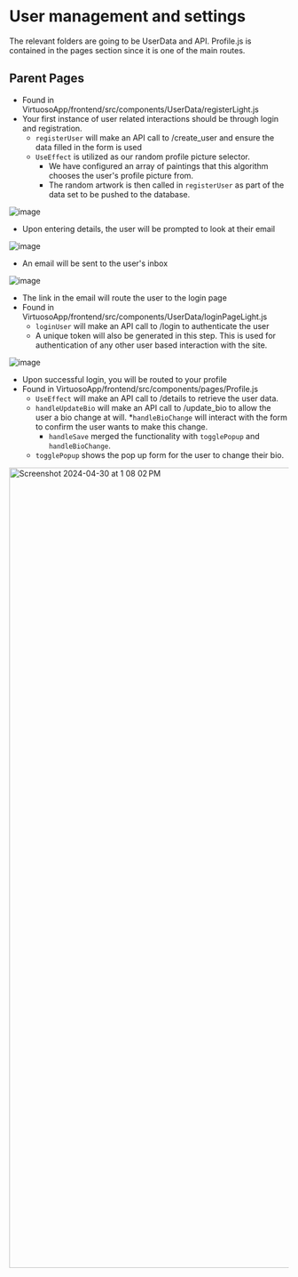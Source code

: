 # User management and settings

The relevant folders are going to be UserData and API. Profile.js is contained in the pages section since it is one of the main routes.

## Parent Pages

* Found in VirtuosoApp/frontend/src/components/UserData/registerLight.js
* Your first instance of user related interactions should be through login and registration.
  * `registerUser` will make an API call to /create_user and ensure the data filled in the form is used
  * `UseEffect` is utilized as our random profile picture selector.
    * We have configured an array of paintings that this algorithm chooses the user's profile picture from.
    * The random artwork is then called in `registerUser` as part of the data set to be pushed to the database.

![image](https://github.com/amoahy15/GenTech/assets/141963248/2b583b4b-2870-40b8-a66f-db1b45738d83)

* Upon entering details, the user will be prompted to look at their email

![image](https://github.com/amoahy15/GenTech/assets/141963248/1d4ce36b-8d4d-4e4f-ac0a-de0d2b213d3f)

* An email will be sent to the user's inbox
  
![image](https://github.com/amoahy15/GenTech/assets/141963248/67fa7e80-e6ff-4827-a663-dfddb08848b2)

* The link in the email will route the user to the login page
* Found in VirtuosoApp/frontend/src/components/UserData/loginPageLight.js
  * `loginUser` will make an API call to /login to authenticate the user
  * A unique token will also be generated in this step. This is used for authentication of any other user based interaction with the site.
  
![image](https://github.com/amoahy15/GenTech/assets/141963248/860b040e-6da9-4eed-959c-2498e72ad0ca)

* Upon successful login, you will be routed to your profile
* Found in VirtuosoApp/frontend/src/components/pages/Profile.js
  * `UseEffect` will make an API call to /details to retrieve the user data.
  * `handleUpdateBio` will make an API call to /update_bio to allow the user a bio change at will.
     *`handleBioChange` will interact with the form to confirm the user wants to make this change.
     * `handleSave` merged the functionality with `togglePopup` and `handleBioChange`.
  * `togglePopup` shows the pop up form for the user to change their bio.
<img width="1440" alt="Screenshot 2024-04-30 at 1 08 02 PM" src="https://github.com/amoahy15/GenTech/assets/75340434/2aeeb57e-79e1-4fa9-b1d4-f89135c25569">



